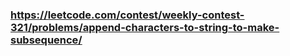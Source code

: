 ### https://leetcode.com/contest/weekly-contest-321/problems/append-characters-to-string-to-make-subsequence/
